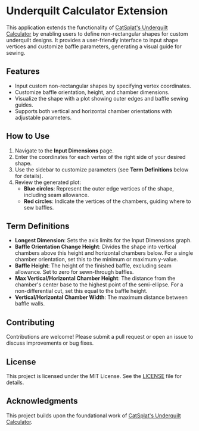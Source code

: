 # Underquilt Calculator Extension

This application extends the functionality of [CatSplat's Underquilt Calculator](https://catsplat.github.io/underquilt-calculator/) by enabling users to define non-rectangular shapes for custom underquilt designs. It provides a user-friendly interface to input shape vertices and customize baffle parameters, generating a visual guide for sewing.

## Features
- Input custom non-rectangular shapes by specifying vertex coordinates.
- Customize baffle orientation, height, and chamber dimensions.
- Visualize the shape with a plot showing outer edges and baffle sewing guides.
- Supports both vertical and horizontal chamber orientations with adjustable parameters.

## How to Use
1. Navigate to the **Input Dimensions** page.
2. Enter the coordinates for each vertex of the right side of your desired shape.
3. Use the sidebar to customize parameters (see **Term Definitions** below for details).
4. Review the generated plot:
   - **Blue circles**: Represent the outer edge vertices of the shape, including seam allowance.
   - **Red circles**: Indicate the vertices of the chambers, guiding where to sew baffles.

## Term Definitions
- **Longest Dimension**: Sets the axis limits for the Input Dimensions graph.
- **Baffle Orientation Change Height**: Divides the shape into vertical chambers above this height and horizontal chambers below. For a single chamber orientation, set this to the minimum or maximum y-value.
- **Baffle Height**: The height of the finished baffle, excluding seam allowance. Set to zero for sewn-through baffles.
- **Max Vertical/Horizontal Chamber Height**: The distance from the chamber's center base to the highest point of the semi-ellipse. For a non-differential cut, set this equal to the baffle height.
- **Vertical/Horizontal Chamber Width**: The maximum distance between baffle walls.

## Contributing
Contributions are welcome! Please submit a pull request or open an issue to discuss improvements or bug fixes.

## License
This project is licensed under the MIT License. See the [LICENSE](LICENSE) file for details.

## Acknowledgments
This project builds upon the foundational work of [CatSplat's Underquilt Calculator](https://docs.google.com/spreadsheets/d/1dydFlElQQpxNc8OtngQ3qnrHhIug8dUvxYCCkgoIkVs/edit?gid=0#gid=0). 